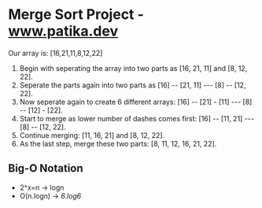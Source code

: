 # Merge Sort Project - www.patika.dev

Our array is: [16,21,11,8,12,22]

1. Begin with seperating the array into two parts as [16, 21, 11] and [8, 12, 22].
2. Seperate the parts again into two parts as [16] -- [21, 11] --- [8] -- [12, 22].
3. Now seperate again to create 6 different arrays: [16] -- [21] - [11] --- [8] -- [12] - [22].
4. Start to merge as lower number of dashes comes first: [16] -- [11, 21] --- [8] -- [12, 22].
5. Continue merging: [11, 16, 21] and [8, 12, 22].
6. As the last step, merge these two parts: [8, 11, 12, 16, 21, 22].

## Big-O Notation
- 2^x=n -> logn
- O(n.logn) -> *6.log6*
